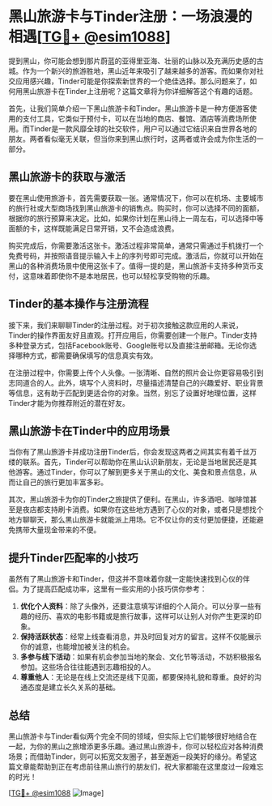 # 黑山旅游卡与Tinder注册：一场浪漫的相遇[[TG💪+ @esim1088](https://t.me/s/esim1088)]

提到黑山，你可能会想到那片蔚蓝的亚得里亚海、壮丽的山脉以及充满历史感的古城。作为一个新兴的旅游胜地，黑山近年来吸引了越来越多的游客。而如果你对社交应用感兴趣，Tinder可能是你探索新世界的一个绝佳选择。那么问题来了，如何用黑山旅游卡在Tinder上注册呢？这篇文章将为你详细解答这个有趣的话题。

首先，让我们简单介绍一下黑山旅游卡和Tinder。黑山旅游卡是一种方便游客使用的支付工具，它类似于预付卡，可以在当地的商店、餐馆、酒店等消费场所使用。而Tinder是一款风靡全球的社交软件，用户可以通过它结识来自世界各地的朋友。两者看似毫无关联，但当你来到黑山旅行时，这两者或许会成为你生活的一部分。

## 黑山旅游卡的获取与激活

要在黑山使用旅游卡，首先需要获取一张。通常情况下，你可以在机场、主要城市的旅行社或大型商场找到黑山旅游卡的销售点。购买时，你可以选择不同的面额，根据你的旅行预算来决定。比如，如果你计划在黑山待上一周左右，可以选择中等面额的卡，这样既能满足日常开销，又不会造成浪费。

购买完成后，你需要激活这张卡。激活过程非常简单，通常只需通过手机拨打一个免费号码，并按照语音提示输入卡上的序列号即可完成。激活后，你就可以开始在黑山的各种消费场景中使用这张卡了。值得一提的是，黑山旅游卡支持多种货币支付，这意味着即使你不是本地居民，也可以轻松享受购物的乐趣。

## Tinder的基本操作与注册流程

接下来，我们来聊聊Tinder的注册过程。对于初次接触这款应用的人来说，Tinder的操作界面友好且直观。打开应用后，你需要创建一个账户。Tinder支持多种登录方式，包括Facebook账号、Google账号以及直接注册邮箱。无论你选择哪种方式，都需要确保填写的信息真实有效。

在注册过程中，你需要上传个人头像。一张清晰、自然的照片会让你更容易吸引到志同道合的人。此外，填写个人资料时，尽量描述清楚自己的兴趣爱好、职业背景等信息，这有助于匹配到更适合你的对象。当然，别忘了设置好地理位置，这样Tinder才能为你推荐附近的潜在好友。

## 黑山旅游卡在Tinder中的应用场景

当你有了黑山旅游卡并成功注册Tinder后，你会发现这两者之间其实有着千丝万缕的联系。首先，Tinder可以帮助你在黑山认识新朋友，无论是当地居民还是其他游客。通过Tinder，你可以了解到更多关于黑山的文化、美食和景点信息，从而让自己的旅行更加丰富多彩。

其次，黑山旅游卡为你的Tinder之旅提供了便利。在黑山，许多酒吧、咖啡馆甚至是夜店都支持刷卡消费。如果你在这些地方遇到了心仪的对象，或者只是想找个地方聊聊天，那么黑山旅游卡就能派上用场。它不仅让你的支付更加便捷，还能避免携带大量现金带来的不便。

## 提升Tinder匹配率的小技巧

虽然有了黑山旅游卡和Tinder，但这并不意味着你就一定能快速找到心仪的伴侣。为了提高匹配成功率，这里有一些实用的小技巧供你参考：

1. **优化个人资料**：除了头像外，还要注意填写详细的个人简介。可以分享一些有趣的经历、喜欢的电影书籍或是旅行故事，这样可以让别人对你产生更深的印象。
2. **保持活跃状态**：经常上线查看消息，并及时回复对方的留言。这样不仅能展示你的诚意，也能增加被关注的机会。
3. **多参与线下活动**：如果有机会参加当地的聚会、文化节等活动，不妨积极报名参加。这些场合往往能遇到志趣相投的人。
4. **尊重他人**：无论是在线上交流还是线下见面，都要保持礼貌和尊重。良好的沟通态度是建立长久关系的基础。

## 总结

黑山旅游卡与Tinder看似两个完全不同的领域，但实际上它们能够很好地结合在一起，为你的黑山之旅增添更多乐趣。通过黑山旅游卡，你可以轻松应对各种消费场景；而借助Tinder，则可以拓宽交友圈子，甚至邂逅一段美好的缘分。希望这篇文章能帮助到正在考虑前往黑山旅行的朋友们，祝大家都能在这里度过一段难忘的时光！

[[TG💪+ @esim1088](https://t.me/s/esim1088) ![Image](https://i.postimg.cc/4NQfJmqS/Snipaste-2025-05-13-00-14-12.png)]
